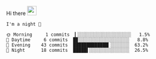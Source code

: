 Hi there <img src="https://media.giphy.com/media/hvRJCLFzcasrR4ia7z/giphy.gif" width="25px">

<!--START_SECTION:productive-box-in-readme-->
```text
I'm a night 🦉

🌞 Morning     1 commits  ▎░░░░░░░░░░░░░░░░░░░░   1.5%
🌆 Daytime     6 commits  █▊░░░░░░░░░░░░░░░░░░░   8.8%
🌃 Evening    43 commits  █████████████▎░░░░░░░  63.2%
🌙 Night      18 commits  █████▌░░░░░░░░░░░░░░░  26.5%
```
<!--END_SECTION:productive-box-in-readme-->
